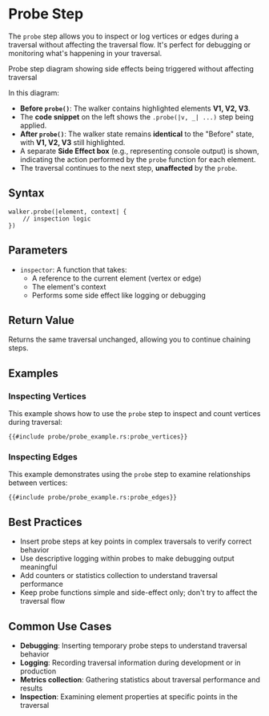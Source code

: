 # Probe Step

The `probe` step allows you to inspect or log vertices or edges during a traversal without affecting the traversal flow.
It's perfect for debugging or monitoring what's happening in your traversal.

<object type="image/svg+xml" data="probe/image.svg" title="Probe Step Diagram">
Probe step diagram showing side effects being triggered without affecting traversal
</object>

In this diagram:

- **Before `probe()`**: The walker contains highlighted elements **V1, V2, V3**.
- The **code snippet** on the left shows the `.probe(|v, _| ...)` step being applied.
- **After `probe()`**: The walker state remains **identical** to the "Before" state, with **V1, V2, V3** still highlighted.
- A separate **Side Effect box** (e.g., representing console output) is shown, indicating the action performed by the `probe` function for each element.
- The traversal continues to the next step, **unaffected** by the `probe`.

## Syntax

```rust,noplayground
walker.probe(|element, context| {
    // inspection logic
})
```

## Parameters

- `inspector`: A function that takes:
    - A reference to the current element (vertex or edge)
    - The element's context
    - Performs some side effect like logging or debugging

## Return Value

Returns the same traversal unchanged, allowing you to continue chaining steps.

## Examples

### Inspecting Vertices

This example shows how to use the `probe` step to inspect and count vertices during traversal:

```rust,noplayground
{{#include probe/probe_example.rs:probe_vertices}}
```

### Inspecting Edges

This example demonstrates using the `probe` step to examine relationships between vertices:

```rust,noplayground
{{#include probe/probe_example.rs:probe_edges}}
```

## Best Practices

- Insert probe steps at key points in complex traversals to verify correct behavior
- Use descriptive logging within probes to make debugging output meaningful
- Add counters or statistics collection to understand traversal performance
- Keep probe functions simple and side-effect only; don't try to affect the traversal flow

## Common Use Cases

- **Debugging**: Inserting temporary probe steps to understand traversal behavior
- **Logging**: Recording traversal information during development or in production
- **Metrics collection**: Gathering statistics about traversal performance and results
- **Inspection**: Examining element properties at specific points in the traversal
